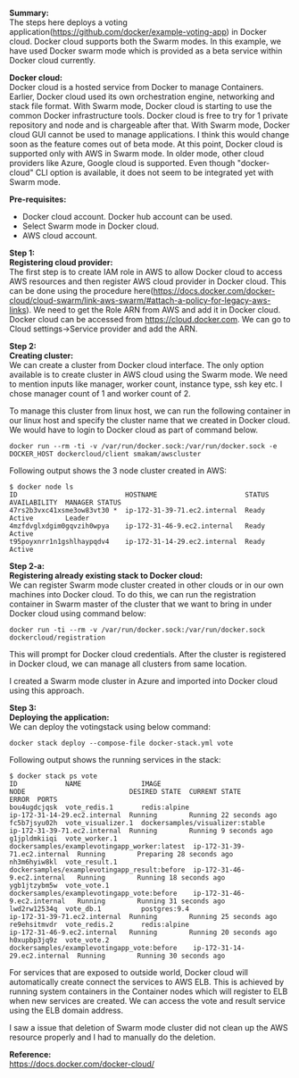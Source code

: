 **Summary:**  
The steps here deploys a voting application(https://github.com/docker/example-voting-app) in Docker cloud. Docker cloud supports both the Swarm modes. In this example, we have used Docker swarm mode which is provided as a beta service within Docker cloud currently.

**Docker cloud:**  
Docker cloud is a hosted service from Docker to manage Containers. Earlier, Docker cloud used its own orchestration engine, networking and stack file format. With Swarm mode, Docker cloud is starting to use the common Docker infrastructure tools. Docker cloud is free to try for 1 private repository and node and is chargeable after that. With Swarm mode, Docker cloud GUI cannot be used to manage applications. I think this would change soon as the feature comes out of beta mode. At this point, Docker cloud is supported only with AWS in Swarm mode. In older mode, other cloud providers like Azure, Google cloud is supported. Even though "docker-cloud" CLI option is available, it does not seem to be integrated yet with Swarm mode. 

**Pre-requisites:**  

 - Docker cloud account. Docker hub account can be used.
 - Select Swarm mode in Docker cloud.
 - AWS cloud account.

**Step 1:**  
**Registering cloud provider:**  
The first step is to create IAM role in AWS to allow Docker cloud to access AWS resources and then register AWS cloud provider in Docker cloud. This can be done using the procedure here(https://docs.docker.com/docker-cloud/cloud-swarm/link-aws-swarm/#attach-a-policy-for-legacy-aws-links). We need to get the Role ARN from AWS and add it in Docker cloud. Docker cloud can be accessed from https://cloud.docker.com. We can go to Cloud settings->Service provider and add the ARN.

**Step 2:**  
**Creating cluster:**  
We can create a cluster from Docker cloud interface. The only option available is to create cluster in AWS cloud using the Swarm mode. We need to mention inputs like manager, worker count, instance type, ssh key etc.  I chose manager count of 1 and worker count of 2. 

To manage this cluster from linux host, we can run the following container in our linux host and specify the cluster name that we created in Docker cloud. We would have to login to Docker cloud as part of command below.

    docker run --rm -ti -v /var/run/docker.sock:/var/run/docker.sock -e DOCKER_HOST dockercloud/client smakam/awscluster

Following output shows the 3 node cluster created in AWS:

    $ docker node ls
    ID                           HOSTNAME                      STATUS  AVAILABILITY  MANAGER STATUS
    47rs2b3vxc41xsme3ow83vt30 *  ip-172-31-39-71.ec2.internal  Ready   Active        Leader
    4mzfdvglxdgim0gqvzih0wpya    ip-172-31-46-9.ec2.internal   Ready   Active        
    t95poyxnrr1n1gshlhaypqdv4    ip-172-31-14-29.ec2.internal  Ready   Active

**Step 2-a:**  
**Registering already existing stack to Docker cloud:**  
We can register Swarm mode cluster created in other clouds or in our own machines into Docker cloud. 
To do this, we can run the registration container in Swarm master of the cluster that we want to bring in under Docker cloud using command below:

    docker run -ti --rm -v /var/run/docker.sock:/var/run/docker.sock dockercloud/registration

This will prompt for Docker cloud credentials. After the cluster is registered in Docker cloud, we can manage all clusters from same location.

I created a Swarm mode cluster in Azure and imported into Docker cloud using this approach.

**Step 3:**  
**Deploying the application:**  
We can deploy the votingstack using below command:

    docker stack deploy --compose-file docker-stack.yml vote

Following output shows the running services in the stack:

    $ docker stack ps vote
    ID            NAME               IMAGE                                         NODE                          DESIRED STATE  CURRENT STATE             ERROR  PORTS
    bou4ugdcjqsk  vote_redis.1       redis:alpine                                  ip-172-31-14-29.ec2.internal  Running        Running 22 seconds ago           
    fc5b7jsyu02h  vote_visualizer.1  dockersamples/visualizer:stable               ip-172-31-39-71.ec2.internal  Running        Running 9 seconds ago            
    g1jpldmkiiqi  vote_worker.1      dockersamples/examplevotingapp_worker:latest  ip-172-31-39-71.ec2.internal  Running        Preparing 28 seconds ago         
    nh3m6hyiw8kl  vote_result.1      dockersamples/examplevotingapp_result:before  ip-172-31-46-9.ec2.internal   Running        Running 18 seconds ago           
    ygb1jtzybm5w  vote_vote.1        dockersamples/examplevotingapp_vote:before    ip-172-31-46-9.ec2.internal   Running        Running 31 seconds ago           
    lwd2rw12534q  vote_db.1          postgres:9.4                                  ip-172-31-39-71.ec2.internal  Running        Running 25 seconds ago           
    re9ehsitmvdr  vote_redis.2       redis:alpine                                  ip-172-31-46-9.ec2.internal   Running        Running 20 seconds ago           
    h0xupbp3jq9z  vote_vote.2        dockersamples/examplevotingapp_vote:before    ip-172-31-14-29.ec2.internal  Running        Running 30 seconds ago   

For services that are exposed to outside world, Docker cloud will automatically create connect the services to AWS ELB. This is achieved by running system containers in the Container nodes which will register to ELB when new services are created. We can access the vote and result service using the ELB domain address. 

I saw a issue that deletion of Swarm mode cluster did not clean up the AWS resource properly and I had to manually do the deletion. 

**Reference:**  
https://docs.docker.com/docker-cloud/
